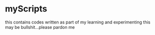 # myScripts
this contains codes written as part of my learning and experimenting
this may be bullshit...please pardon me
